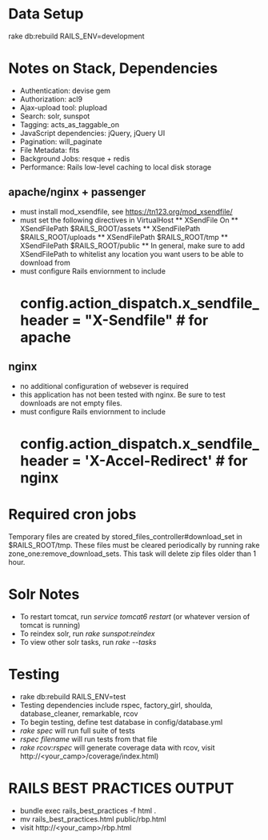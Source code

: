 Data Setup
========

rake db:rebuild RAILS_ENV=development

Notes on Stack, Dependencies
========

- Authentication: devise gem
- Authorization: acl9
- Ajax-upload tool: plupload
- Search: solr, sunspot
- Tagging: acts_as_taggable_on 
- JavaScript dependencies: jQuery, jQuery UI
- Pagination: will_paginate
- File Metadata: fits
- Background Jobs: resque + redis
- Performance: Rails low-level caching to local disk storage

apache/nginx + passenger
--------
* must install mod_xsendfile, see https://tn123.org/mod_xsendfile/
* must set the following directives in VirtualHost
** XSendFile On
** XSendFilePath $RAILS_ROOT/assets
** XSendFilePath $RAILS_ROOT/uploads
** XSendFilePath $RAILS_ROOT/tmp
** XSendFilePath $RAILS_ROOT/public
** In general, make sure to add XSendFilePath to whitelist any location you want users to be able to download from
* must configure Rails enviornment to include  
    # config.action_dispatch.x_sendfile_header = "X-Sendfile" # for apache

nginx
--------
* no additional configuration of websever is required
* this application has not been tested with nginx.  Be sure to test downloads are not empty files.
* must configure Rails enviornment to include 
    # config.action_dispatch.x_sendfile_header = 'X-Accel-Redirect' # for nginx


Required cron jobs
========
Temporary files are created by stored_files_controller#download_set in $RAILS_ROOT/tmp.  These
files must be cleared periodically by running rake zone_one:remove_download_sets.  This task will
delete zip files older than 1 hour.


Solr Notes
========

* To restart tomcat, run *service tomcat6 restart* (or whatever version of tomcat is running)
* To reindex solr, run *rake sunspot:reindex*
* To view other solr tasks, run *rake --tasks*

Testing
========

* rake db:rebuild RAILS_ENV=test
* Testing dependencies include rspec, factory_girl, shoulda, database_cleaner,
  remarkable, rcov 
* To begin testing, define test database in config/database.yml
* *rake spec* will run full suite of tests
* *rspec filename* will run tests from that file
* *rake rcov:rspec* will generate coverage data with rcov, visit http://<your_camp>/coverage/index.html)

RAILS BEST PRACTICES OUTPUT
========

* bundle exec rails_best_practices -f html .
* mv rails_best_practices.html public/rbp.html
* visit http://<your_camp>/rbp.html
